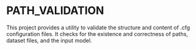 # PATH_VALIDATION
This project provides a utility to validate the structure and content of .cfg configuration files. It checks for the existence and correctness of paths, dataset files, and the input model.
